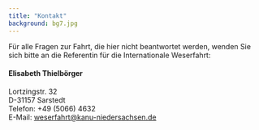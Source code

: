 ```yaml
---
title: "Kontakt"
background: bg7.jpg
---
```


Für alle Fragen zur Fahrt, die hier nicht beantwortet werden, wenden Sie sich bitte an die Referentin für die Internationale Weserfahrt: 

#### Elisabeth Thielbörger
Lortzingstr. 32  
D-31157 Sarstedt  
Telefon: +49 (5066) 4632  
E-Mail: <weserfahrt@kanu-niedersachsen.de>
